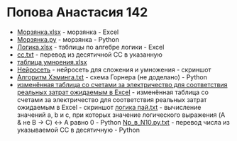 # Попова Анастасия 142

* [Морзянка.xlsx](https://github.com/oxxrayy/popova142/files/9670227/23232.xlsx) - морзянка - Exсel
* [Морзянка.py](https://github.com/Ethryna/popova142/blob/main/%D0%9C%D0%BE%D1%80%D0%B7%D1%8F%D0%BD%D0%BA%D0%B0.py) - морзянка - Python
* [Логика.xlsx](https://github.com/oxxrayy/popova142/files/9791381/default.xlsx) - таблицы по алгебре логики - Excel
* [cc.txt](https://github.com/oxxrayy/popova142/files/9843668/cc.txt) - перевод из десятичной СС в указанную
* [таблица умноения.xlsx](https://github.com/oxxrayy/popova142/files/9843674/default.xlsx) 
* [Нейросеть](https://user-images.githubusercontent.com/114632258/197323136-85887533-005e-4662-b48a-3c61f61e7ad8.png) -  нейросеть для сложения и умножения - скриншот 
* [Алгоритм Хэминга.txt](https://github.com/oxxrayy/popova142/files/9843692/default.txt) - схема Горнера (не доделано) - Python
* [изменённая таблица со счетами за электричество для соответствия реальных затрат ожидаемым в Excel](https://user-images.githubusercontent.com/114632258/197323558-f4fd869f-cddb-48f0-b586-90ad784f583a.png) - изменённая таблица со счетами за электричество для соответствия реальных затрат ожидаемым в Excel - скриншот
[логика пай.txt](https://github.com/oxxrayy/popova142/files/9843707/default.txt) - вычисление значений a, b и c, при которых значение логического выражения (A & не B -> C) <-> A равно 0 - Python
[Np_в_N10.py.txt](https://github.com/oxxrayy/popova142/files/9843712/Np_._N10.py.txt) - перевод числа из указываемой СС в десятичную - Python
